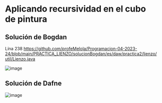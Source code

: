 # Aplicando recursividad en el cubo de pintura

## Solución de Bogdan
Lína 238 https://github.com/profeMelola/Programacion-04-2023-24/blob/main/PRACTICA_LIENZO/solucionBogdan/es/daw/practica2/lienzo/util/Lienzo.java

![image](https://github.com/profeMelola/Programacion-04-2023-24/assets/91023374/23c630f8-db96-4bd4-90e5-55738e3daab5)

## Solución de Dafne
![image](https://github.com/profeMelola/Programacion-04-2023-24/assets/91023374/76f20d63-40fb-4723-843a-471971e79068)

